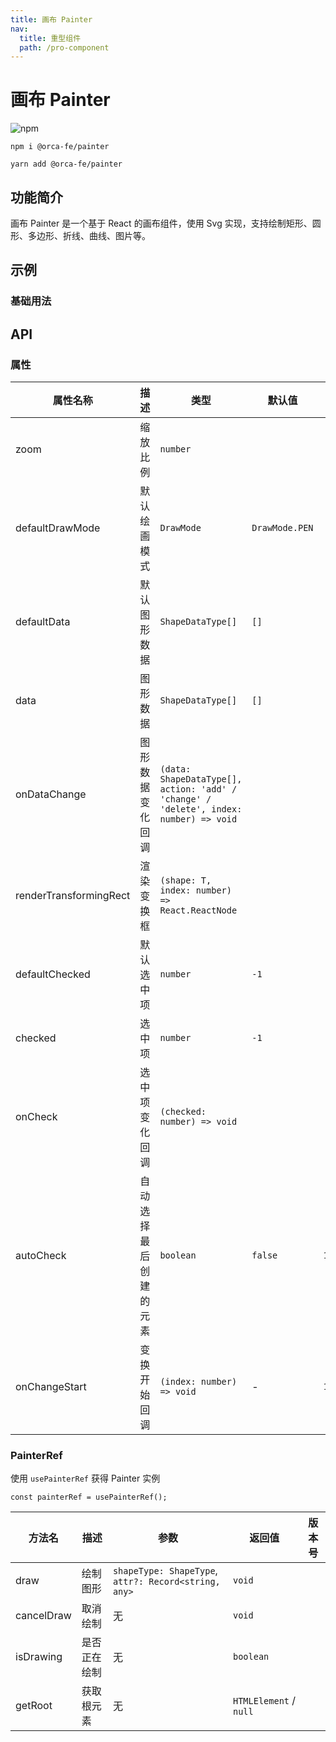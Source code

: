 ```yaml
---
title: 画布 Painter
nav:
  title: 重型组件
  path: /pro-component
---
```


# 画布 Painter

![npm](https://img.shields.io/npm/v/@orca-fe/painter.svg)

`npm i @orca-fe/painter`

`yarn add @orca-fe/painter`

## 功能简介

画布 Painter 是一个基于 React 的画布组件，使用 Svg 实现，支持绘制矩形、圆形、多边形、折线、曲线、图片等。

## 示例

### 基础用法

<code src="../demo/DemoDev.tsx" ></code>

<code src="../demo/Demo1.tsx" ></code>

## API

### 属性

| 属性名称               | 描述                   | 类型                                                                                  | 默认值         | 版本号  |
| ---------------------- | ---------------------- | ------------------------------------------------------------------------------------- | -------------- | ------- |
| zoom                   | 缩放比例               | `number`                                                                              |                |         |
| defaultDrawMode        | 默认绘画模式           | `DrawMode`                                                                            | `DrawMode.PEN` |         |
| defaultData            | 默认图形数据           | `ShapeDataType[]`                                                                     | `[]`           |         |
| data                   | 图形数据               | `ShapeDataType[]`                                                                     | `[]`           |         |
| onDataChange           | 图形数据变化回调       | `(data: ShapeDataType[], action: 'add' / 'change' / 'delete', index: number) => void` |                |         |
| renderTransformingRect | 渲染变换框             | `(shape: T, index: number) => React.ReactNode`                                        |                |         |
| defaultChecked         | 默认选中项             | `number`                                                                              | `-1`           |         |
| checked                | 选中项                 | `number`                                                                              | `-1`           |         |
| onCheck                | 选中项变化回调         | `(checked: number) => void`                                                           |                |         |
| autoCheck              | 自动选择最后创建的元素 | `boolean`                                                                             | `false`        | `1.1.0` |
| onChangeStart          | 变换开始回调           | `(index: number) => void`                                                             | -              | `1.4.0` |

### PainterRef

使用 `usePainterRef` 获得 Painter 实例

`const painterRef = usePainterRef();`

| 方法名     | 描述         | 参数                                                 | 返回值                 | 版本号 |
| ---------- | ------------ | ---------------------------------------------------- | ---------------------- | ------ |
| draw       | 绘制图形     | `shapeType: ShapeType`, `attr?: Record<string, any>` | `void`                 |        |
| cancelDraw | 取消绘制     | 无                                                   | `void`                 |        |
| isDrawing  | 是否正在绘制 | 无                                                   | `boolean`              |        |
| getRoot    | 获取根元素   | 无                                                   | `HTMLElement` / `null` |        |
